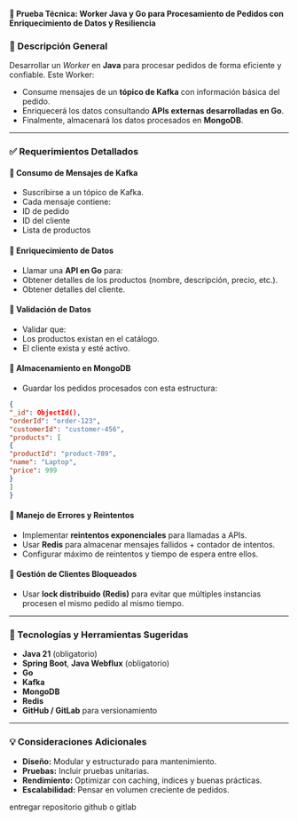 **🧪 Prueba Técnica: Worker Java y Go para Procesamiento de Pedidos con Enriquecimiento de Datos y Resiliencia**
### 📝 Descripción General
Desarrollar un *Worker* en **Java** para procesar pedidos de forma eficiente y confiable. Este Worker:
* Consume mensajes de un **tópico de Kafka** con información básica del pedido.
* Enriquecerá los datos consultando **APIs externas desarrolladas en Go**.
* Finalmente, almacenará los datos procesados en **MongoDB**.
---
### ✅ Requerimientos Detallados
#### 🔹 Consumo de Mensajes de Kafka
* Suscribirse a un tópico de Kafka.
* Cada mensaje contiene:
* ID de pedido
* ID del cliente
* Lista de productos
#### 🔹 Enriquecimiento de Datos
* Llamar una **API en Go** para:
* Obtener detalles de los productos (nombre, descripción, precio, etc.).
* Obtener detalles del cliente.
#### 🔹 Validación de Datos
* Validar que:
* Los productos existan en el catálogo.
* El cliente exista y esté activo.
#### 🔹 Almacenamiento en MongoDB
* Guardar los pedidos procesados con esta estructura:
```json
{
"_id": ObjectId(),
"orderId": "order-123",
"customerId": "customer-456",
"products": [
{
"productId": "product-789",
"name": "Laptop",
"price": 999
}
]
}
```
#### 🔹 Manejo de Errores y Reintentos
* Implementar **reintentos exponenciales** para llamadas a APIs.
* Usar **Redis** para almacenar mensajes fallidos + contador de intentos.
* Configurar máximo de reintentos y tiempo de espera entre ellos.
#### 🔹 Gestión de Clientes Bloqueados
* Usar **lock distribuido (Redis)** para evitar que múltiples instancias procesen el mismo pedido al mismo tiempo.
---
### 🧰 Tecnologías y Herramientas Sugeridas
* **Java 21** (obligatorio)
* **Spring Boot**, **Java Webflux** (obligatorio)
* **Go**
* **Kafka**
* **MongoDB**
* **Redis**
* **GitHub / GitLab** para versionamiento
---
### 💡 Consideraciones Adicionales
* **Diseño:** Modular y estructurado para mantenimiento.
* **Pruebas:** Incluir pruebas unitarias.
* **Rendimiento:** Optimizar con caching, índices y buenas prácticas.
* **Escalabilidad:** Pensar en volumen creciente de pedidos.

entregar repositorio github o gitlab